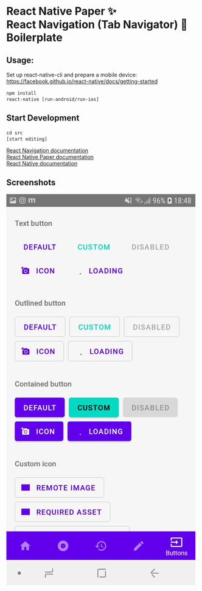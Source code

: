 # React Native Paper ✨<br>React Navigation (Tab Navigator) 🎌<br>Boilerplate

## Usage:
Set up react-native-cli and prepare a mobile device:<br>
https://facebook.github.io/react-native/docs/getting-started


```
npm install
react-native [run-android/run-ios]

```

## Start Development

```
cd src
[start editing]

```

[React Navigation documentation](https://reactnavigation.org/docs/en/tab-based-navigation.html)<br>
[React Native Paper documentation](https://callstack.github.io/react-native-paper/)<br>
[React Native documentation](https://facebook.github.io/react-native/docs/tutorial)<br>

## Screenshots
![Alt text](./screenshots/1.jpg)